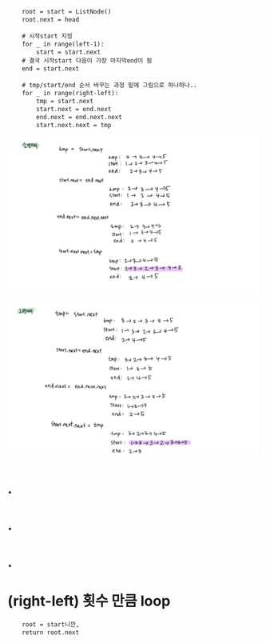         root = start = ListNode()
        root.next = head
        
        # 시작start 지정
        for _ in range(left-1):
            start = start.next
        # 결국 시작start 다음이 가장 마지막end이 됨
        end = start.next
        
        # tmp/start/end 순서 바꾸는 과정 밑에 그림으로 하나하나..
        for _ in range(right-left):
            tmp = start.next
            start.next = end.next
            end.next = end.next.next
            start.next.next = tmp

![내가 이해를 위해 그린 그림](/풀이/참고이미지/reversed_list2_1.jpg)

![내가 이해를 위해 그린 그림](/풀이/참고이미지/reversed_list2_2.jpg)

# .  
# .  
# .  
# (right-left) 횟수 만큼 loop  

        root = start니깐, 
        return root.next 
